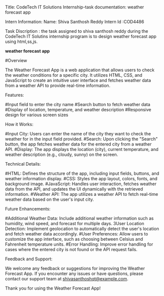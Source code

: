 Title: CodeTech IT Solutions Internship-task documentation: weather forecast app


Intern Information:
Name: Shiva Santhosh Reddy
Intern Id :COD4486

Task Discription : the task assigned to shiva santhosh reddy during the CodeTech IT Solutins internship program is to design weather forecast app using html,ss,js.



**weather forecast app**

#Overview

The Weather Forecast App is a web application that allows users to check the weather conditions for a specific city. It utilizes HTML, CSS, and JavaScript to create an intuitive user interface and fetches weather data from a weather API to provide real-time information.


Features:

#Input field to enter the city name
#Search button to fetch weather data
#Display of location, temperature, and weather description
#Responsive design for various screen sizes


How it Works:

#Input City: Users can enter the name of the city they want to check the weather for in the input field provided.
#Search: Upon clicking the "Search" button, the app fetches weather data for the entered city from a weather API.
#Display: The app displays the location (city), current temperature, and weather description (e.g., cloudy, sunny) on the screen.

Technical Details:

#HTML: Defines the structure of the app, including input fields, buttons, and weather information display.
#CSS: Styles the app layout, colors, fonts, and background image.
#JavaScript: Handles user interaction, fetches weather data from the API, and updates the UI dynamically with the retrieved information.
#Weather API: The app utilizes a weather API to fetch real-time weather data based on the user's input city.

Future Enhancements:

#Additional Weather Data: Include additional weather information such as humidity, wind speed, and forecast for multiple days.
3User Location Detection: Implement geolocation to automatically detect the user's location and fetch weather data accordingly.
#User Preferences: Allow users to customize the app interface, such as choosing between Celsius and Fahrenheit temperature units.
#Error Handling: Improve error handling for cases where the entered city is not found or the API request fails.

Feedback and Support:

We welcome any feedback or suggestions for improving the Weather Forecast App. If you encounter any issues or have questions, please contact our support team at shivasanthoshqt@example.com.

Thank you for using the Weather Forecast App!
